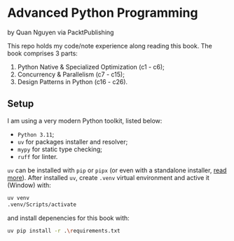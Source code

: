 # Advanced Python Programming
by Quan Nguyen via PacktPublishing

This repo holds my code/note experience along reading this book. The book comprises 3 parts:

1. Python Native & Specialized Optimization (c1 - c6);
2. Concurrency & Parallelism (c7 - c15);
3. Design Patterns in Python (c16 - c26).

## Setup

I am using a very modern Python toolkit, listed below:

- `Python 3.11`;
- `uv` for packages installer and resolver;
- `mypy` for static type checking;
- `ruff` for linter.

`uv` can be installed with `pip` or `pipx` (or even with a standalone installer, [read more](https://docs.astral.sh/uv/getting-started/installation/)). After installed `uv`, create `.venv` virtual environment and active it (Window) with:

```bash
uv venv
.venv/Scripts/activate
```

and install depenencies for this book with:

```bash
uv pip install -r .\requirements.txt
```
